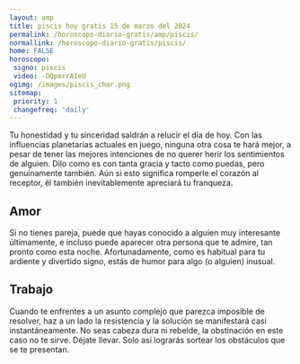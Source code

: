 ```yaml
---
layout: amp
title: piscis hoy gratis 15 de marzo del 2024 
permalink: /horoscopo-diario-gratis/amp/piscis/
normallink: /horoscopo-diario-gratis/piscis/
home: FALSE
horoscopo:
 signo: piscis
 video: -DQpmrrAIeU
ogimg: /images/piscis_char.png
sitemap:
 priority: 1
 changefreq: 'daily'
---
```



Tu honestidad y tu sinceridad saldrán a relucir el día de hoy. Con las influencias planetarias actuales en juego, ninguna otra cosa te hará mejor, a pesar de tener las mejores intenciones de no querer herir los sentimientos de alguien. Dilo como es con tanta gracia y tacto como puedas, pero genuinamente también. Aún si esto significa romperle el corazón al receptor, él también inevitablemente apreciará tu franqueza.

## Amor

Si no tienes pareja, puede que hayas conocido a alguien muy interesante últimamente, e incluso puede aparecer otra persona que te admire, tan pronto como esta noche. Afortunadamente, como es habitual para tu ardiente y divertido signo, estás de humor para algo (o alguien) inusual.

## Trabajo

Cuando te enfrentes a un asunto complejo que parezca imposible de resolver, haz a un lado la resistencia y la solución se manifestará casi instantáneamente. No seas cabeza dura ni rebelde, la obstinación en este caso no te sirve. Déjate llevar. Solo así lograrás sortear los obstáculos que se te presentan.